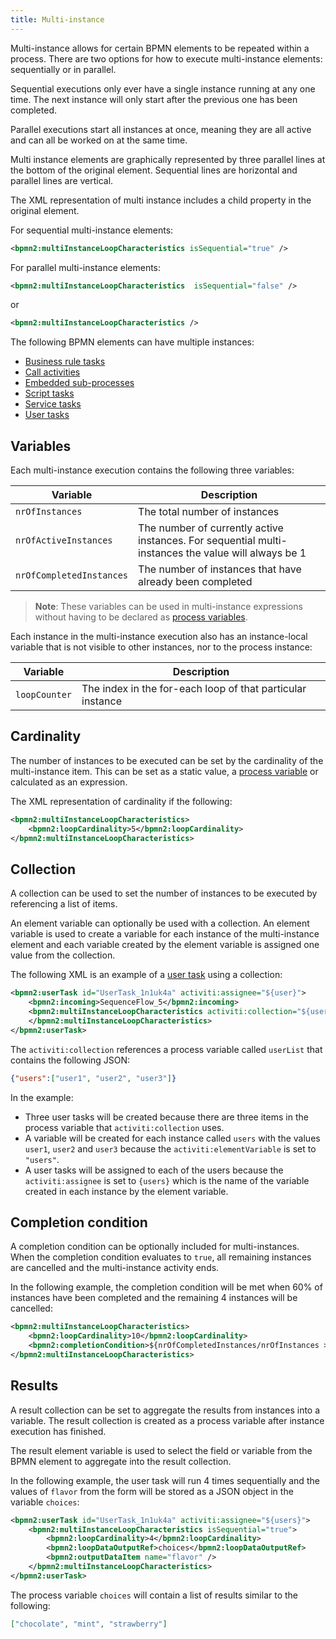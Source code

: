 ```yaml
---
title: Multi-instance
---
```


Multi-instance allows for certain BPMN elements to be repeated within a process. There are two options for how to execute multi-instance elements: sequentially or in parallel.

Sequential executions only ever have a single instance running at any one time. The next instance will only start after the previous one has been completed.

Parallel executions start all instances at once, meaning they are all active and can all be worked on at the same time.

Multi instance elements are graphically represented by three parallel lines at the bottom of the original element. Sequential lines are horizontal and parallel lines are vertical.

The XML representation of multi instance includes a child property in the original element.

For sequential multi-instance elements:

```xml
<bpmn2:multiInstanceLoopCharacteristics isSequential="true" />
```

For parallel multi-instance elements:

```xml
<bpmn2:multiInstanceLoopCharacteristics  isSequential="false" />
```

or

```xml
<bpmn2:multiInstanceLoopCharacteristics />

```

The following BPMN elements can have multiple instances:

* [Business rule tasks](business.md)
* [Call activities](call.md)
* [Embedded sub-processes](sub.md#expanded-and-collapsed-sub-processes)
* [Script tasks](script.md)
* [Service tasks](service.md)
* [User tasks](user.md)

## Variables

Each multi-instance execution contains the following three variables: 

| Variable | Description |
| -------- | ----------- |
| `nrOfInstances` | The total number of instances |
| `nrOfActiveInstances` | The number of currently active instances. For sequential multi-instances the value will always be 1 |
| `nrOfCompletedInstances` | The number of instances that have already been completed | 

> **Note**: These variables can be used in multi-instance expressions without having to be declared as [process variables](../processes/variables.md).

Each instance in the multi-instance execution also has an instance-local variable that is not visible to other instances, nor to the process instance:

| Variable | Description |
| -------- | ----------- |
| `loopCounter` | The index in the for-each loop of that particular instance |

## Cardinality

The number of instances to be executed can be set by the cardinality of the multi-instance item. This can be set as a static value, a [process variable](../processes/variables.md) or calculated as an expression.

The XML representation of cardinality if the following:

```xml
<bpmn2:multiInstanceLoopCharacteristics>
	<bpmn2:loopCardinality>5</bpmn2:loopCardinality>
</bpmn2:multiInstanceLoopCharacteristics>
```

## Collection

A collection can be used to set the number of instances to be executed by referencing a list of items. 

An element variable can optionally be used with a collection. An element variable is used to create a variable for each instance of the multi-instance element and each variable created by the element variable is assigned one value from the collection.

The following XML is an example of a [user task](user.md) using a collection:

```xml
<bpmn2:userTask id="UserTask_1n1uk4a" activiti:assignee="${user}">
	<bpmn2:incoming>SequenceFlow_5</bpmn2:incoming>
	<bpmn2:multiInstanceLoopCharacteristics activiti:collection="${userList.users}" activiti:elementVariable="user">
	</bpmn2:multiInstanceLoopCharacteristics>
</bpmn2:userTask>
```

The `activiti:collection` references a process variable called `userList` that contains the following JSON:

```json
{"users":["user1", "user2", "user3"]}
```

In the example:

* Three user tasks will be created because there are three items in the process variable that `activiti:collection` uses.
* A variable will be created for each instance called `users` with the values `user1`, `user2` and `user3` because the `activiti:elementVariable` is set to `"users"`.
* A user tasks will be assigned to each of the users because the `activiti:assignee` is set to `{users}` which is the name of the variable created in each instance by the element variable.

## Completion condition

A completion condition can be optionally included for multi-instances. When the completion condition evaluates to `true`, all remaining instances are cancelled and the multi-instance activity ends.

In the following example, the completion condition will be met when 60% of instances have been completed and the remaining 4 instances will be cancelled:

```xml
<bpmn2:multiInstanceLoopCharacteristics>
	<bpmn2:loopCardinality>10</bpmn2:loopCardinality>
	<bpmn2:completionCondition>${nrOfCompletedInstances/nrOfInstances >= 0.6 }</bpmn2:completionCondition>
</bpmn2:multiInstanceLoopCharacteristics>
```

## Results

A result collection can be set to aggregate the results from instances into a variable. The result collection is created as a process variable after instance execution has finished.

The result element variable is used to select the field or variable from the BPMN element to aggregate into the result collection.

In the following example, the user task will run 4 times sequentially and the values of `flavor` from the form will be stored as a JSON object in the variable `choices`:

```xml
<bpmn2:userTask id="UserTask_1n1uk4a" activiti:assignee="${users}">
	<bpmn2:multiInstanceLoopCharacteristics isSequential="true">
		<bpmn2:loopCardinality>4</bpmn2:loopCardinality>
		<bpmn2:loopDataOutputRef>choices</bpmn2:loopDataOutputRef>
		<bpmn2:outputDataItem name="flavor" />
	</bpmn2:multiInstanceLoopCharacteristics>
</bpmn2:userTask>
```

The process variable `choices` will contain a list of results similar to the following:

```json
["chocolate", "mint", "strawberry"]
```
